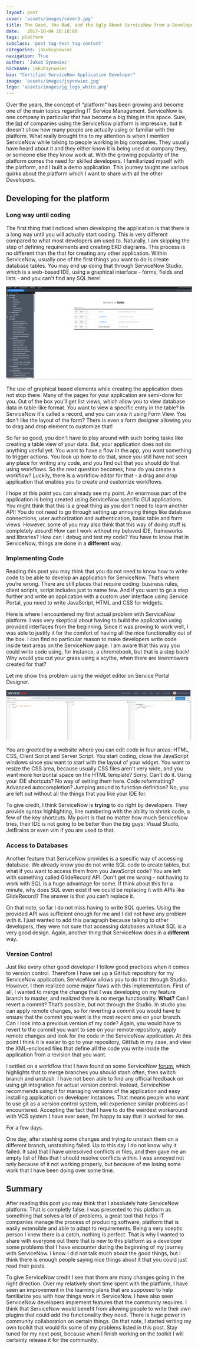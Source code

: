 ```yaml
---
layout: post
cover: 'assets/images/cover3.jpg'
title: The Good, the Bad, and the Ugly About ServiceNow from a Developer's Perspective
date:   2017-10-04 10:18:00
tags: platform
subclass: 'post tag-test tag-content'
categories: jakubsynowiec
navigation: True
author: 'Jakub Synowiec'
nickname: jakubsynowiec
bio: "Certified ServiceNow Application Developer"
image: 'assets/images/jsynowiec.jpg'
logo: 'assets/images/jg_logo_white.png'
---
```


Over the years, the concept of "platform" has been growing and become one of the main topics regarding IT Service Management. ServiceNow is one company in particular that has become a big thing in this space. Sure, the [list](https://www.servicenow.com/customers.html#all-customers) of companies using the ServiceNow platform is impressive, but it doesn't show how many people are actually using or familiar with the platform. What really brought this to my attention is when I mention ServiceNow while talking to people working in big companies. They usually have heard about it and they either know it is being used at company they, or someone else they know work at. With the growing popularity of the platform comes the need for skilled developers. I familiarized myself with the platform, and I built a demo application. This journey taught me various quirks about the platform which I want to share with all the other Developers.


## Developing for the platform
### Long way until coding
The first thing that I noticed when developing the application is that there is a long way until you will actually start coding. This is very different compared to what most developers am used to. Naturally, I am skipping the step of defining requirements and creating ERD diagrams. This process is no different than the that for creating any other application. Within ServiceNow, usually one of the first things you want to do is create database tables. You may end up doing that through ServiceNow Studio, which is a web-based IDE, using a graphical interface - forms, fields and lists - and you can't find any SQL here!

![Studio](/assets/images/studio.png)

The use of graphical based elements while creating the application does not stop there. Many of the pages for your application are semi-done for you. Out of the box you’ll get list views, which allow you to view database data in table-like format. You want to view a specific entry in the table? In ServiceNow it's called a record, and you can view it using Form View. You don't like the layout of the form? There is even a form designer allowing you to drag and drop element to customize that!

So far so good, you don't have to play around with such boring tasks like creating a table view of your data. But, your application does not do anything useful yet. You want to have a flow in the app, you want something to trigger actions. You look up how to do that, since you still have not seen any place for writing any code, and you find out that you should do that using workflows. So the next question becomes, how do you create a workflow? Luckily, there is a workflow editor for that - a drag and drop application that enables you to create and customize workflows.

I hope at this point you can already see my point. An enormous part of the application is being created using ServiceNow specific GUI applications. You might think that this is a great thing as you don't need to learn another API! You do not need to go through setting up annoying things like database connections, user authorization and authentication, basic table and form views. However, some of you may also think that this way of doing stuff is completely absurd! How can I work without my beloved IDE, frameworks and libraries? How can I debug and test my code? You have to know that in ServiceNow, things are done in a **different** way.
### Implementing Code
Reading this post you may think that you do not need to know how to write code to be able to develop an application for ServiceNow. That’s where you’re wrong. There are still places that require coding: business rules, client scripts, script includes just to name few. And if you want to go a step further and write an application with a custom user interface using Service Portal, you need to write JavaScript, HTML and CSS for widgets.

Here is where I encountered my first actual problem with ServiceNow platform. I was very skeptical about having to build the application using provided interfaces from the beginning. Since it was proving to work well, I was able to justify it for the comfort of having all the nice functionality out of the box. I can find no particular reason to make developers write code inside text areas on the ServiceNow page. I am aware that this way you could write code using, for instance, a chromebook, but that is a step back! Why would you cut your grass using a scythe, when there are lawnmowers created for that?

Let me show this problem using the widget editor on Service Portal Designer.

![widget](/assets/images/widget.png)

You are greeted by a website where you can edit code in four areas: HTML, CSS, Client Script and Server Script. You start coding, close the JavaScript windows since you want to start with the layout of your widget. You want to resize the CSS area, because usually CSS files aren't very wide, and you want more horizontal space on the HTML template? Sorry. Can't do it. Using your IDE shortcuts? No way of setting them here. Code reformatting? Advanced autocompletion? Jumping around to function definition? No, you are left out without all the things that you like your IDE for.

To give credit, I think ServiceNow is **trying** to do right by developers. They provide syntax highlighting, line numbering with the ability to shrink code, a few of the key shortcuts. My point is that no matter how much ServiceNow tries, their IDE is not going to be better than the big guys: Visual Studio, JetBrains or even vim if you are used to that.

### Access to Databases
Another feature that SerivceNow provides is a specific way of accessing database. We already know you do not write SQL code to create tables, but what if you want to access them from you JavaScript code? You are left with something called GlideRecord API. Don't get me wrong - not having to work with SQL is a huge advantage for some. If think about this for a minute, why does SQL even exist if we could be replacing it with APIs like GlideRecord? The answer is that you can't replace it.

On that note, so far I do not miss having to write SQL queries. Using the provided API was sufficient enough for me and I did not have any problem with it. I just wanted to add this paragraph because talking to other developers, they were not sure that accessing databases without SQL is a very good design. Again, another thing that ServiceNow does in a **different** way.

### Version Control
Just like every other good developer I follow good practices when it comes to version control. Therefore I have set up a GitHub repository for my ServiceNow application. ServiceNow allows you to do that through Studio. However, I then realized some major flaws with this implementation. First of all, I wanted to merge the change that I was developing on my feature branch to master, and realized there is no merge functionality. **What?** Can I revert a commit? That’s possible, but not through the Studio. In studio you can apply remote changes, so for reverting a commit you would have to ensure that the commit you want is the most recent one on your branch. Can I look into a previous version of my code? Again, you would have to revert to the commit you want to see on your remote repository, apply remote changes and look for the code in the ServiceNow application. At this point I think it is easier to go to your repository, GitHub in my case, and view the XML-enclosed files that define all the code you write inside the application from a revision that you want.

I settled on a workflow that I have found on some ServiceNow [forum](https://snstud.io/using-git-servicenow/), which highlights that to merge branches you should stash often, then switch branch and unstash. I have not been able to find any official feedback on using git integration for actual version control. Instead, ServiceNow recommends using it for managing versions of the application and easy installing application on developer instances. That means people who want to use git as a version control system, will experience similar problems as I encountered. Accepting the fact that I have to do the weirdest workaround with VCS system I have ever seen, I’m happy to say that it worked for me.

For a few days.

One day, after stashing some changes and trying to unstash them on a different branch, unstashing failed. Up to this day I do not know why it failed. It said that I have unresolved conflicts in files, and then gave me an empty list of files that I should resolve conflicts within. I was annoyed not only because of it not working properly, but because of me losing some work that I have been doing over some time.

## Summary


After reading this post you may think that I absolutely hate ServiceNow platform. That is completly false. I was presented to this platform as something that solves a lot of problems, a great tool that helps IT companies manage the process of producing software, platform that is easily extensible and able to adapt to requirements. Being a very sceptic person I knew there is a catch, nothing is perfect. That is why I wanted to share with everyone out there that is new to this platform as a developer some problems that I have encounter during the beginning of my journey with ServiceNow. I know I did not talk much about the good things, but I think there is enough people saying nice things about it that you could just read their posts.

To give ServiceNow credit I see that there are many changes going in the right direction. Over my relatively short time spent with the platform, I have seen an improvement in the learning plans that are supposed to help familiarize you with how things work in ServiceNow. I have also seen ServiceNow developers implement features that the community requires. I think that ServiceNow would benefit from allowing people to write their own plugins that could add the functionality they need. There is huge power in community collaboration on certain things. On that note, I started writing my own toolkit that would fix some of my problems listed in this post. Stay tuned for my next post, because when I finish working on the toolkit I will certainly release it for the community.